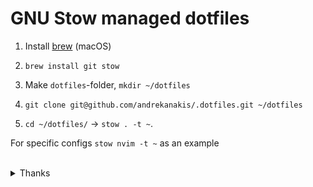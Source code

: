 # GNU Stow managed dotfiles

1. Install [brew](https://brew.sh) (macOS)

2. `brew install git stow`

3. Make `dotfiles`-folder, `mkdir ~/dotfiles`

4. `git clone git@github.com/andrekanakis/.dotfiles.git ~/dotfiles`

5. `cd ~/dotfiles/` -> `stow . -t ~`.

For specific configs `stow nvim -t ~` as an example

</br>
<details>
<summary>Thanks</summary>
@johanwulf for letting me steal some of his configs
</details>
